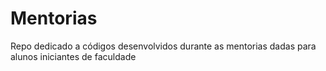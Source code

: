 # Mentorias
Repo dedicado a códigos desenvolvidos durante as mentorias dadas para alunos iniciantes de faculdade
